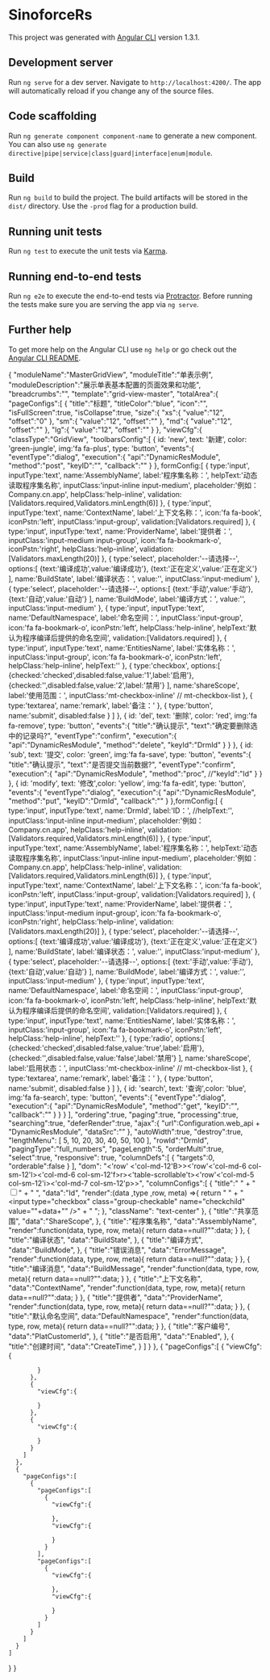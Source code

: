 # SinoforceRs

This project was generated with [Angular CLI](https://github.com/angular/angular-cli) version 1.3.1.

## Development server

Run `ng serve` for a dev server. Navigate to `http://localhost:4200/`. The app will automatically reload if you change any of the source files.

## Code scaffolding

Run `ng generate component component-name` to generate a new component. You can also use `ng generate directive|pipe|service|class|guard|interface|enum|module`.

## Build

Run `ng build` to build the project. The build artifacts will be stored in the `dist/` directory. Use the `-prod` flag for a production build.

## Running unit tests

Run `ng test` to execute the unit tests via [Karma](https://karma-runner.github.io).

## Running end-to-end tests

Run `ng e2e` to execute the end-to-end tests via [Protractor](http://www.protractortest.org/).
Before running the tests make sure you are serving the app via `ng serve`.

## Further help

To get more help on the Angular CLI use `ng help` or go check out the [Angular CLI README](https://github.com/angular/angular-cli/blob/master/README.md).



{
  "moduleName":"MasterGridView",
  "moduleTitle":"单表示例",
  "moduleDescription":"展示单表基本配置的页面效果和功能",
  "breadcrumbs":"",
  "template":"grid-view-master",
  "totalArea":{
    "pageConfigs":[
      {
        "title":"标题",
        "titleColor":"blue",
        "icon":"",
        "isFullScreen":true,
        "isCollapse":true,
        "size":{
          "xs":{
            "value":"12",
            "offset":"0"
          },
          "sm":{
            "value":"12",
            "offset":""
          },
          "md":{
            "value":"12",
            "offset":""
          },
          "lg":{
            "value":"12",
            "offset":""
          }
        },
        "viewCfg":{
          "classType":"GridView",
          "toolbarsConfig":[
            {
              id: 'new', text: '新建', color: 'green-jungle', img:'fa fa-plus', type: 'button',
              "events":{
                "eventType":"dialog",
                "execution":{
                  "api":"DynamicResModule",
                  "method":"post",
                  "keyID":"",
                  "callback":""
                }
              },
              formConfig:[
                {
                  type:'input',
                  inputType:'text',
                  name:'AssemblyName',
                  label:'程序集名称：',
                  helpText:'动态读取程序集名称',
                  inputClass:'input-inline input-medium',
                  placeholder:'例如：Company.cn.app',
                  helpClass:'help-inline',
                  validation:[Validators.required,Validators.minLength(6)]
                },
                {
                  type:'input',
                  inputType:'text',
                  name:'ContextName',
                  label:'上下文名称：',
                  icon:'fa fa-book',
                  iconPstn:'left',
                  inputClass:'input-group',
                  validation:[Validators.required]
                },
                {
                  type:'input',
                  inputType:'text',
                  name:'ProviderName',
                  label:'提供者：',
                  inputClass:'input-medium input-group',
                  icon:'fa fa-bookmark-o',
                  iconPstn:'right',
                  helpClass:'help-inline',
                  validation:[Validators.maxLength(20)]
                },
                {
                  type:'select',
                  placeholder:'--请选择--',
                  options:[
                    {text:'编译成功',value:'编译成功'},
                    {text:'正在定义',value:'正在定义'}
                  ],
                  name:'BuildState',
                  label:'编译状态：',
                  value:'',
                  inputClass:'input-medium'
                },
                {
                  type:'select',
                  placeholder:'--请选择--',
                  options:[
                    {text:'手动',value:'手动'},
                    {text:'自动',value:'自动'}
                  ],
                  name:'BuildMode',
                  label:'编译方式：',
                  value:'',
                  inputClass:'input-medium'
                },
                {
                  type:'input',
                  inputType:'text',
                  name:'DefaultNamespace',
                  label:'命名空间：',
                  inputClass:'input-group',
                  icon:'fa fa-bookmark-o',
                  iconPstn:'left',
                  helpClass:'help-inline',
                  helpText:'默认为程序编译后提供的命名空间',
                  validation:[Validators.required]
                },
                {
                  type:'input',
                  inputType:'text',
                  name:'EntitiesName',
                  label:'实体名称：',
                  inputClass:'input-group',
                  icon:'fa fa-bookmark-o',
                  iconPstn:'left',
                  helpClass:'help-inline',
                  helpText:''
                },
                {
                  type:'checkbox',
                  options:[
                    {checked:'checked',disabled:false,value:'1',label:'启用'},
                    {checked:'',disabled:false,value:'2',label:'禁用'}
                  ],
                  name:'shareScope',
                  label:'使用范围：',
                  inputClass:'mt-checkbox-inline' // mt-checkbox-list
                },
                {
                  type:'textarea',
                  name:'remark',
                  label:'备注：'
                },
                {
                  type:'button',
                  name:'submit',
                  disabled:false
                }
              ]
            },
            {
              id: 'del', text: '删除', color: 'red', img:'fa fa-remove', type: 'button',
              "events":{
                "title":"确认提示",
                "text":"确定要删除选中的记录吗?",
                "eventType":"confirm",
                "execution":{
                  "api":"DynamicResModule",
                  "method":"delete",
                  "keyId":"DrmId"
                }
              }
            },
            {
              id: 'sub', text: '提交', color: 'green', img:'fa fa-save', type: 'button',
              "events":{
                "title":"确认提示",
                "text":"是否提交当前数据?",
                "eventType":"confirm",
                "execution":{
                  "api":"DynamicResModule",
                  "method":"proc",
                  //"keyId":"Id"
                }
              }
            },
            {
              id: 'modify', text: '修改',color: 'yellow', img:'fa fa-edit', type: 'button',
              "events":{
                "eventType":"dialog",
                "execution":{
                  "api":"DynamicResModule",
                  "method":"put",
                  "keyID":"DrmId",
                  "callback":""
                }
              },formConfig:[
              {
                type:'input',
                inputType:'text',
                name:'DrmId',
                label:'ID：',
                //helpText:'',
                inputClass:'input-inline input-medium',
                placeholder:'例如：Company.cn.app',
                helpClass:'help-inline',
                validation:[Validators.required,Validators.minLength(6)]
              },
              {
                type:'input',
                inputType:'text',
                name:'AssemblyName',
                label:'程序集名称：',
                helpText:'动态读取程序集名称',
                inputClass:'input-inline input-medium',
                placeholder:'例如：Company.cn.app',
                helpClass:'help-inline',
                validation:[Validators.required,Validators.minLength(6)]
              },
              {
                type:'input',
                inputType:'text',
                name:'ContextName',
                label:'上下文名称：',
                icon:'fa fa-book',
                iconPstn:'left',
                inputClass:'input-group',
                validation:[Validators.required]
              },
              {
                type:'input',
                inputType:'text',
                name:'ProviderName',
                label:'提供者：',
                inputClass:'input-medium input-group',
                icon:'fa fa-bookmark-o',
                iconPstn:'right',
                helpClass:'help-inline',
                validation:[Validators.maxLength(20)]
              },
              {
                type:'select',
                placeholder:'--请选择--',
                options:[
                  {text:'编译成功',value:'编译成功'},
                  {text:'正在定义',value:'正在定义'}
                ],
                name:'BuildState',
                label:'编译状态：',
                value:'',
                inputClass:'input-medium'
              },
              {
                type:'select',
                placeholder:'--请选择--',
                options:[
                  {text:'手动',value:'手动'},
                  {text:'自动',value:'自动'}
                ],
                name:'BuildMode',
                label:'编译方式：',
                value:'',
                inputClass:'input-medium'
              },
              {
                type:'input',
                inputType:'text',
                name:'DefaultNamespace',
                label:'命名空间：',
                inputClass:'input-group',
                icon:'fa fa-bookmark-o',
                iconPstn:'left',
                helpClass:'help-inline',
                helpText:'默认为程序编译后提供的命名空间',
                validation:[Validators.required]
              },
              {
                type:'input',
                inputType:'text',
                name:'EntitiesName',
                label:'实体名称：',
                inputClass:'input-group',
                icon:'fa fa-bookmark-o',
                iconPstn:'left',
                helpClass:'help-inline',
                helpText:''
              },
              {
                type:'radio',
                options:[
                  {checked:'checked',disabled:false,value:'true',label:'启用'},
                  {checked:'',disabled:false,value:'false',label:'禁用'}
                ],
                name:'shareScope',
                label:'启用状态：',
                inputClass:'mt-checkbox-inline' // mt-checkbox-list
              },
              {
                type:'textarea',
                name:'remark',
                label:'备注：'
              },
              {
                type:'button',
                name:'submit',
                disabled:false
              }
            ]
            },
            {
              id: 'search', text: '查询',color: 'blue', img:'fa fa-search', type: 'button',
              "events":{
                "eventType":"dialog",
                "execution":{
                  "api":"DynamicResModule",
                  "method":"get",
                  "keyID":"",
                  "callback":""
                }
              }
            }
          ],
          "ordering":true,
          "paging":true,
          "processing":true,
          "searching":true,
          "deferRender":true,
          "ajax":{
            "url":Configuration.web_api + "DynamicResModule",
            "dataSrc":""
          },
          "autoWidth":true,
          "destroy":true,
          "lengthMenu": [ 5, 10, 20, 30, 40, 50, 100 ],
          "rowId":"DrmId",
          "pagingType":"full_numbers",
          "pageLength":5,
          "orderMulti":true,
          "select":true,
          "responsive": true,
          "columnDefs":[
            {
              "targets":0,
              "orderable":false
            }
          ],
          "dom": "<'row' <'col-md-12'B>><'row'<'col-md-6 col-sm-12'l><'col-md-6 col-sm-12'f>r><'table-scrollable't><'row'<'col-md-5 col-sm-12'i><'col-md-7 col-sm-12'p>>",
          "columnConfigs":[
            {
              "title":"<label class="mt-checkbox mt-checkbox-single mt-checkbox-outline"> " +
              "<input type="checkbox" class="group-checkable" id="checkall" />" +
              " <span></span> </label>",
              "data":"Id",
              "render":(data ,type ,row, meta) =>{
              return "<label class="mt-checkbox mt-checkbox-single mt-checkbox-outline"> " +
              "<input type="checkbox" class="group-checkable" name="checkchild" value=""+data+"" />" +
              " <span></span> </label>";
            },
            "className": "text-center"
            },
            {
              "title":"共享范围", "data":"ShareScope",
            },
            {
              "title":"程序集名称", "data":"AssemblyName",
              "render":function(data, type, row, meta){
              return data==null?"":data;
            }
          },
            {
              "title":"编译状态", "data":"BuildState",
            },
            {
              "title":"编译方式", "data":"BuildMode",
            },
            {
              "title":"错误消息", "data":"ErrorMessage",
              "render":function(data, type, row, meta){
              return data==null?"":data;
            }
          },
            {
              "title":"编译消息", "data":"BuildMessage",
              "render":function(data, type, row, meta){
              return data==null?"":data;
            }
          },
            {
              "title":"上下文名称", "data":"ContextName",
              "render":function(data, type, row, meta){
              return data==null?"":data;
            }
          },
            {
              "title":"提供者", "data":"ProviderName",
              "render":function(data, type, row, meta){
              return data==null?"":data;
            }
          },
            {
              "title":"默认命名空间", data:"DefaultNamespace",
              "render":function(data, type, row, meta){
              return data==null?"":data;
            }
          },
            {
              "title":"客户编号", "data":"PlatCustomerId",
            },
            {
              "title":"是否启用", "data":"Enabled",
            },
            {
              "title":"创建时间", "data":"CreateTime",
            }
          ]
        }
      },
      {
        "pageConfigs":[
          {
            "viewCfg":{

            }
          },
          {
            "viewCfg":{

            }
          },
          {
            "viewCfg":{

            }
          }
        ]
      },
      {
        "pageConfigs":[
          {
            "pageConfigs":[
              {
                "viewCfg":{

                },
                "viewCfg":{

                }
              }
            ],
            "pageConfigs":[
              {
                "viewCfg":{

                },
                "viewCfg":{

                }
              }
            ]
          }
        ]
      }
    ]
  }
}
